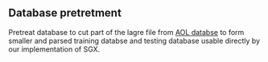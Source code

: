 ## Database pretretment

Pretreat database to cut part of the lagre file from [AOL databse](https://dl.acm.org/doi/10.1145/1146847.1146848) to form smaller and parsed training databse and testing database usable directly by our implementation of SGX.
